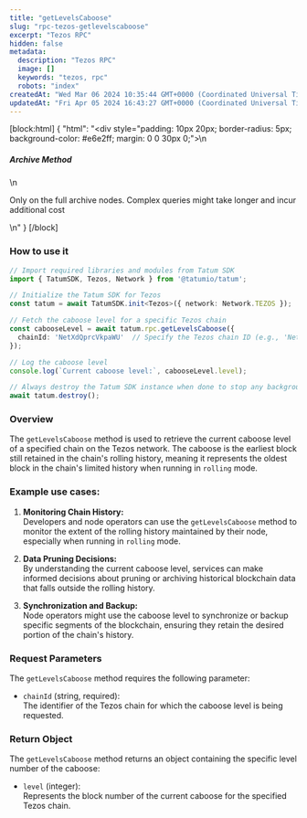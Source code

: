 ```yaml
---
title: "getLevelsCaboose"
slug: "rpc-tezos-getlevelscaboose"
excerpt: "Tezos RPC"
hidden: false
metadata: 
  description: "Tezos RPC"
  image: []
  keywords: "tezos, rpc"
  robots: "index"
createdAt: "Wed Mar 06 2024 10:35:44 GMT+0000 (Coordinated Universal Time)"
updatedAt: "Fri Apr 05 2024 16:43:27 GMT+0000 (Coordinated Universal Time)"
---
```

[block:html]
{
  "html": "<div style=\"padding: 10px 20px; border-radius: 5px; background-color: #e6e2ff; margin: 0 0 30px 0;\">\n  <h5>Archive Method</h5>\n  <p>Only on the full archive nodes. Complex queries might take longer and incur additional cost</p>\n</div>"
}
[/block]


### How to use it

```typescript
// Import required libraries and modules from Tatum SDK
import { TatumSDK, Tezos, Network } from '@tatumio/tatum';

// Initialize the Tatum SDK for Tezos
const tatum = await TatumSDK.init<Tezos>({ network: Network.TEZOS });

// Fetch the caboose level for a specific Tezos chain
const cabooseLevel = await tatum.rpc.getLevelsCaboose({
  chainId: 'NetXdQprcVkpaWU'  // Specify the Tezos chain ID (e.g., 'NetXdQprcVkpaWU' for mainnet)
});

// Log the caboose level
console.log(`Current caboose level:`, cabooseLevel.level);

// Always destroy the Tatum SDK instance when done to stop any background processes
await tatum.destroy();
```

### Overview

The `getLevelsCaboose` method is used to retrieve the current caboose level of a specified chain on the Tezos network. The caboose is the earliest block still retained in the chain's rolling history, meaning it represents the oldest block in the chain's limited history when running in `rolling` mode.

### Example use cases:

1. **Monitoring Chain History:**  
   Developers and node operators can use the `getLevelsCaboose` method to monitor the extent of the rolling history maintained by their node, especially when running in `rolling` mode.

2. **Data Pruning Decisions:**  
   By understanding the current caboose level, services can make informed decisions about pruning or archiving historical blockchain data that falls outside the rolling history.

3. **Synchronization and Backup:**  
   Node operators might use the caboose level to synchronize or backup specific segments of the blockchain, ensuring they retain the desired portion of the chain's history.

### Request Parameters

The `getLevelsCaboose` method requires the following parameter:

- `chainId` (string, required):  
  The identifier of the Tezos chain for which the caboose level is being requested.

### Return Object

The `getLevelsCaboose` method returns an object containing the specific level number of the caboose:

- `level` (integer):  
  Represents the block number of the current caboose for the specified Tezos chain.
